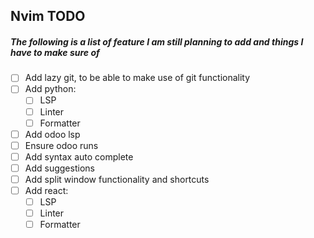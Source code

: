 ## Nvim TODO
##### The following is a list of feature I am still planning to add and things I have to make sure of
- [ ] Add lazy git, to be able to make use of git functionality
- [ ] Add python:
  - [ ] LSP
  - [ ] Linter
  - [ ] Formatter
- [ ] Add odoo lsp
- [ ] Ensure odoo runs
- [ ] Add syntax auto complete
- [ ] Add suggestions
- [ ] Add split window functionality and shortcuts
- [ ] Add react:
  - [ ] LSP
  - [ ] Linter
  - [ ] Formatter 
